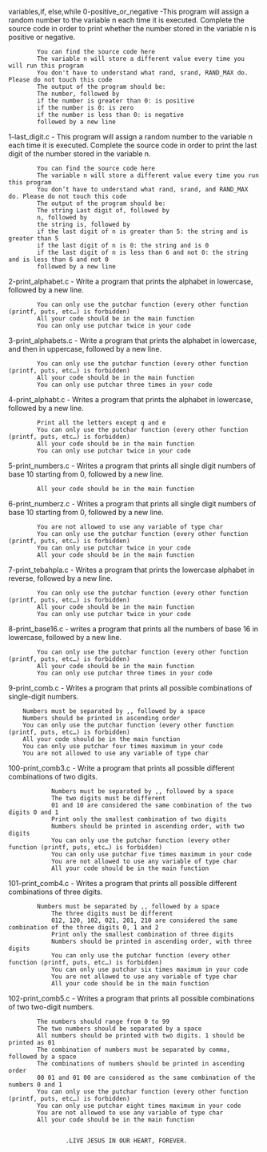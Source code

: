 variables,if, else,while
0-positive_or_negative -This program will assign a random number to the variable n each time it is executed. Complete the source code in order to print whether the number stored in the variable n is positive or negative.

			You can find the source code here
			The variable n will store a different value every time you will run this program
			You don't have to understand what rand, srand, RAND_MAX do. Please do not touch this code
			The output of the program should be:
			The number, followed by
			if the number is greater than 0: is positive
			if the number is 0: is zero
			if the number is less than 0: is negative
			followed by a new line

1-last_digit.c - This program will assign a random number to the variable n each time it is executed. Complete the source code in order to print the last digit of the number stored in the variable n.

			You can find the source code here
			The variable n will store a different value every time you run this program
			You don’t have to understand what rand, srand, and RAND_MAX do. Please do not touch this code
			The output of the program should be:
			The string Last digit of, followed by
			n, followed by
			the string is, followed by
			if the last digit of n is greater than 5: the string and is greater than 5
			if the last digit of n is 0: the string and is 0
			if the last digit of n is less than 6 and not 0: the string and is less than 6 and not 0
			followed by a new line

2-print_alphabet.c - Write a program that prints the alphabet in lowercase, followed by a new line.

			You can only use the putchar function (every other function (printf, puts, etc…) is forbidden)
			All your code should be in the main function
			You can only use putchar twice in your code

3-print_alphabets.c - Write a program that prints the alphabet in lowercase, and then in uppercase, followed by a new line.

			You can only use the putchar function (every other function (printf, puts, etc…) is forbidden)
			All your code should be in the main function
			You can only use putchar three times in your code


4-print_alphabt.c - Writes a program that prints the alphabet in lowercase, followed by a new line.

			Print all the letters except q and e
			You can only use the putchar function (every other function (printf, puts, etc…) is forbidden)
			All your code should be in the main function
			You can only use putchar twice in your code

5-print_numbers.c - Writes a program that prints all single digit numbers of base 10 starting from 0, followed by a new line.

			All your code should be in the main function


6-print_numberz.c - Writes a program that prints all single digit numbers of base 10 starting from 0, followed by a new line.

			You are not allowed to use any variable of type char
			You can only use the putchar function (every other function (printf, puts, etc…) is forbidden)
			You can only use putchar twice in your code
			All your code should be in the main function
 

7-print_tebahpla.c - Writes a program that prints the lowercase alphabet in reverse, followed by a new line.

			You can only use the putchar function (every other function (printf, puts, etc…) is forbidden)
			All your code should be in the main function
			You can only use putchar twice in your code


8-print_base16.c - writes a program that prints all the numbers of base 16 in lowercase, followed by a new line.

			You can only use the putchar function (every other function (printf, puts, etc…) is forbidden)
			All your code should be in the main function
			You can only use putchar three times in your code

9-print_comb.c - Writes a program that prints all possible combinations of single-digit numbers.

		Numbers must be separated by ,, followed by a space
		Numbers should be printed in ascending order
		You can only use the putchar function (every other function (printf, puts, etc…) is forbidden)
		All your code should be in the main function
		You can only use putchar four times maximum in your code
		You are not allowed to use any variable of type char

100-print_comb3.c - Write a program that prints all possible different combinations of two digits.

				Numbers must be separated by ,, followed by a space
				The two digits must be different
				01 and 10 are considered the same combination of the two digits 0 and 1
				Print only the smallest combination of two digits
				Numbers should be printed in ascending order, with two digits
				You can only use the putchar function (every other function (printf, puts, etc…) is forbidden)
				You can only use putchar five times maximum in your code
				You are not allowed to use any variable of type char
				All your code should be in the main function

101-print_comb4.c - Writes a program that prints all possible different combinations of three digits.

			Numbers must be separated by ,, followed by a space
				The three digits must be different
				012, 120, 102, 021, 201, 210 are considered the same combination of the three digits 0, 1 and 2
				Print only the smallest combination of three digits
				Numbers should be printed in ascending order, with three digits
				You can only use the putchar function (every other function (printf, puts, etc…) is forbidden)
				You can only use putchar six times maximum in your code
				You are not allowed to use any variable of type char
				All your code should be in the main function


102-print_comb5.c - Writes a program that prints all possible combinations of two two-digit numbers.

			The numbers should range from 0 to 99
			The two numbers should be separated by a space
			All numbers should be printed with two digits. 1 should be printed as 01
			The combination of numbers must be separated by comma, followed by a space
			The combinations of numbers should be printed in ascending order
			00 01 and 01 00 are considered as the same combination of the numbers 0 and 1
			You can only use the putchar function (every other function (printf, puts, etc…) is forbidden)
			You can only use putchar eight times maximum in your code
			You are not allowed to use any variable of type char
			All your code should be in the main function

				
					.LIVE JESUS IN OUR HEART, FOREVER.
